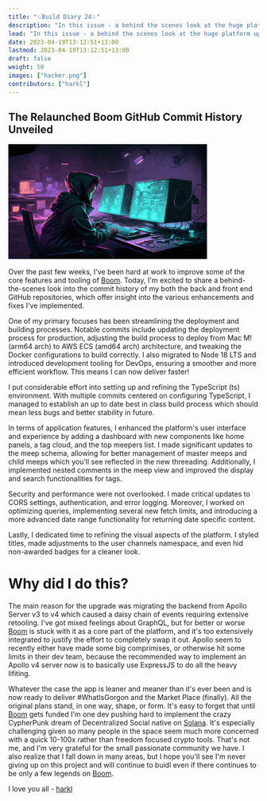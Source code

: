 ```yaml
---
title: "💥Build Diary 24💥"
description: "In this issue - a behind the scenes look at the huge platform upgrade delivered in the last 6 weeks"
lead: "In this issue - a behind the scenes look at the huge platform upgrade delivered in the last 6 weeks"
date: 2023-04-19T13:12:51+13:00
lastmod: 2023-04-19T13:12:51+13:00
draft: false
weight: 50
images: ["hacker.png"]
contributors: ["harkl"]
---
```


## The Relaunched Boom GitHub Commit History Unveiled

<img src="hacker.png" alt="Hacker time" width="400"/>

Over the past few weeks, I've been hard at work to improve some of the core features and tooling of [Boom](https://boom.army). Today, I'm excited to share a behind-the-scenes look into the commit history of my both the back and front end GitHub repositories, which offer insight into the various enhancements and fixes I've implemented.

One of my primary focuses has been streamlining the deployment and building processes. Notable commits include updating the deployment process for production, adjusting the build process to deploy from Mac M! (arm64 arch) to AWS ECS (amd64 arch) architecture, and tweaking the Docker configurations to build correctly. I also migrated to Node 18 LTS and introduced development tooling for DevOps, ensuring a smoother and more efficient workflow. This means I can now deliver faster!

I put considerable effort into setting up and refining the TypeScript (ts) environment. With multiple commits centered on configuring TypeScript, I managed to establish an up to date best in class build process which should mean less bugs and better stability in future.

In terms of application features, I enhanced the platform's user interface and experience by adding a dashboard with new components like home panels, a tag cloud, and the top meepers list. I made significant updates to the meep schema, allowing for better management of master meeps and child meeps which you'll see reflected in the new threeading. Additionally, I implemented nested comments in the meep view and improved the display and search functionalities for tags.

Security and performance were not overlooked. I made critical updates to CORS settings, authentication, and error logging. Moreover, I worked on optimizing queries, implementing several new fetch limits, and introducing a more advanced date range functionality for returning date specific content.

Lastly, I dedicated time to refining the visual aspects of the platform. I styled titles, made adjustments to the user channels namespace, and even hid non-awarded badges for a cleaner look.

# Why did I do this?

The main reason for the upgrade was migrating the backend from Apollo Server v3 to v4 which caused a daisy chain of events requiring extensive retooling. I've got mixed feelings about GraphQL, but for better or worse [Boom](https://boom.army) is stuck with it as a core part of the platform, and it's too extensively integrated to justify the effort to completely swap it out. Apollo seem to recently either have made some big comprimises, or otherwise hit some limits in their dev team, because the recommended way to implement an Apollo v4 server now is to basically use ExpressJS to do all the heavy lifiting.

Whatever the case the app is leaner and meaner than it's ever been and is now ready to deliver #WhatIsGorgon and the Market Place (finally). All the original plans stand, in one way, shape, or form. It's easy to forget that until [Boom](https://boom.army) gets funded I'm one dev pushing hard to implement the crazy CypherPunk dream of Decentralized Social native on [Solana](https://solana.com). It's especially challenging given so many people in the space seem much more concerned with a quick 10-100x rather than freedom focused crypto tools. That's not me, and I'm very grateful for the small passionate community we have. I also realize that I fall down in many areas, but I hope you'll see I'm never giving up on this project and will continue to buidl even if there continues to be only a few legends on [Boom](https://boom.army).

I love you all - [harkl](https://boom.army/harkl)